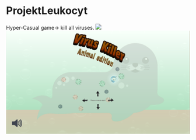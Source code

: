 # ProjektLeukocyt
Hyper-Casual game-> kill all viruses. 
![](./Documentation/gra.gif)
![](./Documentation/0.png)

